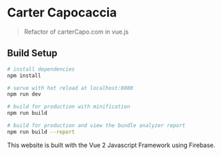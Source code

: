 # Carter Capocaccia

> Refactor of carterCapo.com in vue.js

## Build Setup

``` bash
# install dependencies
npm install

# serve with hot reload at localhost:8080
npm run dev

# build for production with minification
npm run build

# build for production and view the bundle analyzer report
npm run build --report
```

This website is built with the Vue 2 Javascript Framework using Firebase.